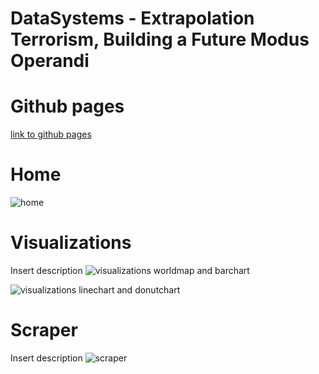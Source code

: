 # DataSystems - Extrapolation Terrorism, Building a Future Modus Operandi

# Github pages
[link to github pages](https://rushkock.github.io/terrorism_DS/visualizations/build/)


# Home
![home](static/images/home.png)

# Visualizations
Insert description
![visualizations worldmap and barchart](static/images/visualizations_1.png)

![visualizations linechart and donutchart](static/images/visualizations_2.png)

# Scraper
Insert description
![scraper](static/images/scraper.png)
